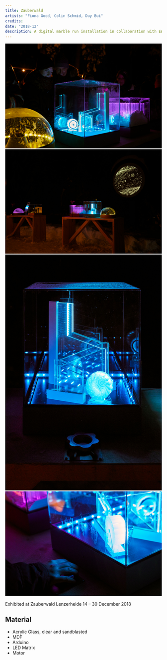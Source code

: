 ```yaml
---
title: Zauberwald 
artists: "Fiona Good, Colin Schmid, Duy Bui"
credits:
date: "2018-12"
description: A digital marble run installation in collaboration with EWZ and Zauberwald Lenzerheide to show the principles of hydropower in an interactive way
---
```

<div class="full">

![](./zw-1.jpg)
![](./zw-3.jpg)
![](./zw-4.jpg)
![](./zw-2.jpg)

</div>

Exhibited at Zauberwald Lenzerheide 14 – 30 December 2018

## Material
- Acrylic Glass, clear and sandblasted
- MDF
- Arduino
- LED Matrix
- Motor
